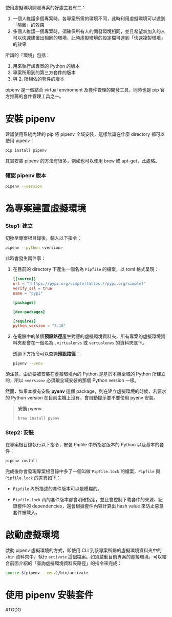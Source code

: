 使用虛擬環境開發專案的好處主要有二：

1. 一個人維護多個專案時，各專案所需的環境不同，此時利用虛擬環境可以達到「隔離」的效果
2. 多個人維護一個專案時，須確保所有人的開發環境相同，並且希望新加入的人可以快速建置出相同的環境，此時虛擬環境的設定檔可達到「快速複製環境」的效果

所謂的「環境」包括：

1.  用來執行該專案的 Python 的版本
2.  專案所用到的第三方套件的版本
3. 與 2. 所相依的套件的版本

pipenv 是一個結合 virtual enviroment 及套件管理的開發工具，同時也是 pip 官方推薦的套件管理工具之一。

# 安裝 pipenv

建議使用系統內建的 pip 將 pipenv 全域安裝，這樣無論在什麼 directory 都可以使用 pipenv：

```sh
pip install pipenv
```

其實安裝 pipenv 的方法有很多，例如也可以使用 brew 或 apt-get，此處略。

### 確認 pipenv 版本

```sh
pipenv --version
```

# 為專案建置虛擬環境

### Step1: 建立

切換至專案根目錄後，輸入以下指令：

```sh
pipenv --python <version>
```

此時會發生兩件事：

1. 在目前的 directory 下產生一個名為 `Pipfile` 的檔案，以 toml 格式呈現：

	```toml
	[[source]]
	url = "[https://pypi.org/simple](https://pypi.org/simple)"
	verify_ssl = true
	name = "pypi"
	
	[packages]
	
	[dev-packages]
	
	[requires]
	python_version = "3.10"
	```

2. 在電腦中的某個**預設路徑**產生對應的虛擬環境資料夾，所有專案的虛擬環境資料夾都會在一個名為 `.virtualenvs` 或 `vertualenvs` 的資料夾底下。

	透過下方指令可以查詢**預設路徑**：

	```sh
	pipenv --venv
	```

須注意，由於要被安裝在虛擬環境內的 Python 是基於本機全域的 Python 所建立的，所以 `<version>` 必須跟全域安裝的那個 Python version 一樣。

然而，如果本機有安裝 **pyenv** 這個 package，則在建立虛擬環境的時候，若要求的 Python version 在目前主機上沒有，會自動提示要不要使用 pyenv 安裝。

>**安裝 pyenv**
>
>```sh
>brew install pyenv
>```

### Step2: 安裝

在專案根目錄執行以下指令，安裝 Pipfile 中所指定版本的 Python 以及基本的套件：

```sh
pipenv install
```

完成後你會發現專案根目錄中多了一個叫做 `Pipfile.lock` 的檔案，`Pipfile` 與 `Pipfile.lock` 的差異如下：

-   `Pipfile` 內所描述的套件版本可以是模糊的。

-   `Pipfile.lock` 內的套件版本都會明確指定，並且會控制下載套件的來源、記錄套件的 dependencies，還會根據套件內容計算出 hash value 來防止惡意套件被載入。

# 啟動虛擬環境

啟動 pipenv 虛擬環境的方式，即使用 CLI 到該專案所屬的虛擬環境資料夾中的 `/bin` 資料夾中，執行 `activate` 這個檔案。如須啟動目前專案的虛擬環境，可以結合前面介紹的「查詢虛擬環境資料夾路徑」的指令來完成：

```sh
source $(pipenv --venv)/bin/activate
```

# 使用 pipenv 安裝套件

#TODO
